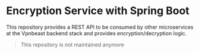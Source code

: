 # Encryption Service with Spring Boot
This repository provides a REST API to be consumed by other microservices at the Vpnbeast backend stack and provides encryption/decryption logic. 

> This repository is not maintained anymore
